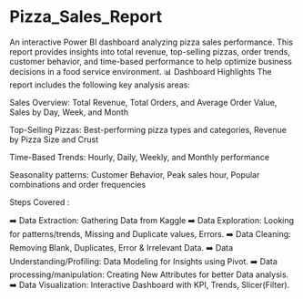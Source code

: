 # Pizza_Sales_Report
An interactive Power BI dashboard analyzing pizza sales performance. This report provides insights into total revenue, top-selling pizzas, order trends, customer behavior, and time-based performance to help optimize business decisions in a food service environment.
📊 Dashboard Highlights
The report includes the following key analysis areas:

Sales Overview: Total Revenue, Total Orders, and Average Order Value, Sales by Day, Week, and Month

Top-Selling Pizzas: Best-performing pizza types and categories, Revenue by Pizza Size and Crust

Time-Based Trends: Hourly, Daily, Weekly, and Monthly performance

Seasonality patterns: Customer Behavior, Peak sales hour, Popular combinations and order frequencies

Steps Covered :

➡️ Data Extraction: Gathering Data from Kaggle
➡️ Data Exploration: Looking for patterns/trends, Missing and Duplicate values, Errors.
➡️ Data Cleaning: Removing Blank, Duplicates, Error & Irrelevant Data.
➡️ Data Understanding/Profiling: Data Modeling for Insights using Pivot.
➡️ Data processing/manipulation: Creating New Attributes for better Data analysis.
➡️ Data Visualization: Interactive Dashboard with KPI, Trends, Slicer(Filter).
